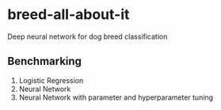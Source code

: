 # breed-all-about-it
Deep neural network for dog breed classification

## Benchmarking
1. Logistic Regression
2. Neural Network
3. Neural Network with parameter and hyperparameter tuning

